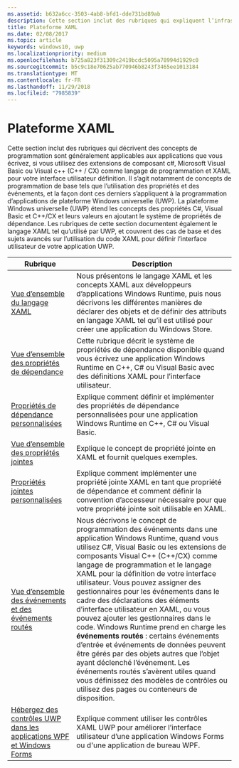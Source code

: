 ```yaml
---
ms.assetid: b632a6cc-3503-4ab8-bfd1-dde731bd89ab
description: Cette section inclut des rubriques qui expliquent l’infrastructure XAML pour les applications de plateforme Windows universelle (UWP).
title: Plateforme XAML
ms.date: 02/08/2017
ms.topic: article
keywords: windows10, uwp
ms.localizationpriority: medium
ms.openlocfilehash: b725a823f31309c2419bcdc5095a78994d1929c0
ms.sourcegitcommit: b5c9c18e70625ab770946b8243f3465ee1013184
ms.translationtype: MT
ms.contentlocale: fr-FR
ms.lasthandoff: 11/29/2018
ms.locfileid: "7985839"
---
```

# <a name="xaml-platform"></a>Plateforme XAML


Cette section inclut des rubriques qui décrivent des concepts de programmation sont généralement applicables aux applications que vous écrivez, si vous utilisez des extensions de composant c#, Microsoft Visual Basic ou Visual c++ (C++ / CX) comme langage de programmation et XAML pour votre interface utilisateur définition. Il s’agit notamment de concepts de programmation de base tels que l’utilisation des propriétés et des événements, et la façon dont ces derniers s’appliquent à la programmation d’applications de plateforme Windows universelle (UWP). La plateforme Windows universelle (UWP) étend les concepts des propriétés C#, Visual Basic et C++/CX et leurs valeurs en ajoutant le système de propriétés de dépendance. Les rubriques de cette section documentent également le langage XAML tel qu’utilisé par UWP, et couvrent des cas de base et des sujets avancés sur l’utilisation du code XAML pour définir l’interface utilisateur de votre application UWP.

| Rubrique | Description |
|-------|-------------|
| [Vue d’ensemble du langage XAML](xaml-overview.md) | Nous présentons le langage XAML et les concepts XAML aux développeurs d’applications Windows Runtime, puis nous décrivons les différentes manières de déclarer des objets et de définir des attributs en langage XAML tel qu’il est utilisé pour créer une application du Windows Store. |
| [Vue d’ensemble des propriétés de dépendance](dependency-properties-overview.md) | Cette rubrique décrit le système de propriétés de dépendance disponible quand vous écrivez une application Windows Runtime en C++, C# ou Visual Basic avec des définitions XAML pour l’interface utilisateur. |
| [Propriétés de dépendance personnalisées](custom-dependency-properties.md) | Explique comment définir et implémenter des propriétés de dépendance personnalisées pour une application Windows Runtime en C++, C# ou Visual Basic. |
| [Vue d’ensemble des propriétés jointes](attached-properties-overview.md) | Explique le concept de propriété jointe en XAML et fournit quelques exemples. |
| [Propriétés jointes personnalisées](custom-attached-properties.md) | Explique comment implémenter une propriété jointe XAML en tant que propriété de dépendance et comment définir la convention d’accesseur nécessaire pour que votre propriété jointe soit utilisable en XAML. |
| [Vue d’ensemble des événements et des événements routés](events-and-routed-events-overview.md) | Nous décrivons le concept de programmation des événements dans une application Windows Runtime, quand vous utilisez C#, Visual Basic ou les extensions de composants Visual C++ (C++/CX) comme langage de programmation et le langage XAML pour la définition de votre interface utilisateur. Vous pouvez assigner des gestionnaires pour les événements dans le cadre des déclarations des éléments d’interface utilisateur en XAML, ou vous pouvez ajouter les gestionnaires dans le code. Windows Runtime prend en charge les **événements routés** : certains événements d’entrée et événements de données peuvent être gérés par des objets autres que l’objet ayant déclenché l’événement. Les événements routés s’avèrent utiles quand vous définissez des modèles de contrôles ou utilisez des pages ou conteneurs de disposition. |
|[Hébergez des contrôles UWP dans les applications WPF et Windows Forms](xaml-host-controls.md)| Explique comment utiliser les contrôles XAML UWP pour améliorer l’interface utilisateur d’une application Windows Forms ou d'une application de bureau WPF.|
